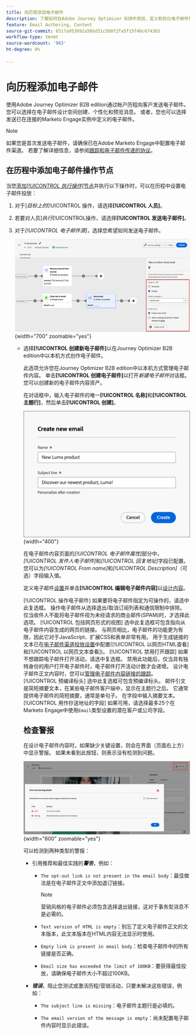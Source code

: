 ```yaml
---
title: 向历程添加电子邮件
description: 了解如何在Adobe Journey Optimizer B2B中添加、定义和优化电子邮件操作。 通过有针对性的电子邮件通信增强您的帐户历程。
feature: Email Authoring, Content
source-git-commit: 6517a953692a56bd31c5b0f2fa5f15f40c6743b5
workflow-type: tm+mt
source-wordcount: '963'
ht-degree: 0%

---
```


# 向历程添加电子邮件

使用Adobe Journey Optimizer B2B edition通过帐户历程向客户发送电子邮件。 您可以选择在电子邮件设计空间创建、个性化和预览消息。 或者，您也可以选择发送已在连接的Marketo Engage实例中定义的电子邮件。

>[!NOTE]
>
>如果您是首次发送电子邮件，请确保已在Adobe Marketo Engage中配置电子邮件渠道。 若要了解详细信息，请参阅[跟踪和电子邮件传递的协议](../start/email-protocols.md)。

## 在历程中添加电子邮件操作节点

当您[添加&#x200B;_[!UICONTROL 执行操作]_&#x200B;节点](../journeys/action-nodes.md)并执行以下操作时，可以在历程中设置电子邮件投放：

1. 对于&#x200B;]_目标上的_[!UICONTROL &#x200B;操作，请选择&#x200B;**[!UICONTROL 人员]**。

1. 若要对人员&#x200B;]_执行_[!UICONTROL &#x200B;操作，请选择&#x200B;**[!UICONTROL 发送电子邮件]**。

1. 对于&#x200B;_[!UICONTROL 电子邮件源]_，选择您希望如何发送电子邮件。

   ![执行操作 — 发送电子邮件](assets/journey-node-send-email.png){width="700" zoomable="yes"}

   * 选择&#x200B;**[!UICONTROL 创建新电子邮件]**&#x200B;以在Journey Optimizer B2B edition中以本机方式创作电子邮件。

     此选项允许您在Journey Optimizer B2B edition中以本机方式管理电子邮件内容。 单击&#x200B;**[!UICONTROL 创建电子邮件]**&#x200B;以打开&#x200B;_新建电子邮件_&#x200B;对话框。 您可以创建新的电子邮件内容资产<!-- or duplicate an existing email content asset-->。

     在对话框中，输入电子邮件的唯一&#x200B;**[!UICONTROL 名称]**&#x200B;和&#x200B;**[!UICONTROL 主题行]**，然后单击&#x200B;**[!UICONTROL 创建]**。

     ![新建电子邮件对话框 — 新建电子邮件](assets/create-new-email-no-duplicate.png){width="400"}

     在电子邮件内容页面的&#x200B;_[!UICONTROL 电子邮件属性]_&#x200B;部分中，_[!UICONTROL 发件人电子邮件]_&#x200B;和&#x200B;_[!UICONTROL 回复地址]_&#x200B;字段已配置。 您可以为&#x200B;_[!UICONTROL From name]_&#x200B;和&#x200B;_[!UICONTROL Description]_（可选）字段输入值。

     定义电子邮件[设置](#define-the-email-settings)并单击&#x200B;**[!UICONTROL 编辑电子邮件内容]**&#x200B;以[设计内容](./email-authoring.md)。

     <!-- +++New email {#new-email}
     When you want to create an email using an empty canvas or an email template, use the _[!UICONTROL New email]_ option. 

     1. In the dialog, choose **[!UICONTROL New email]**.

     1. Enter a unique **[!UICONTROL Name]** for the email and a **[!UICONTROL Subject line]**.

        ![Create new email dialog - new email](assets/create-new-email.png){width="400"}

     1. Click **[!UICONTROL Create]**.

       In the _[!UICONTROL Email properties]_ section of the email content page, the _[!UICONTROL From email]_ and _[!UICONTROL Reply to address]_ fields are already configured. You can enter values for the _[!UICONTROL From name]_ and _[!UICONTROL Description]_ (optional) fields.

     1. Click **[!UICONTROL Edit email]** to define the email [settings](#define-the-email-settings) and design the [content](./email-authoring.md).

     +++

     +++Duplicate existing email {#duplicate-email}
     When you want to create an email using an existing email from the current journey or from another journey, use the Duplicate existing journey option. You can make changes to the duplicated email according to your objective for the journey node.

     1. In the dialog, choose **[!UICONTROL Duplicate existing email]**.

     1. For **[!UICONTROL Existing email to duplicate]**, click the _Select email_ icon and select the email you want to duplicate and use for the journey node.

      You can filter the list of emails by entering a text string in the search field to match the email name.

      ![Select email](assets/create-new-email-duplicate-select-email.png){width="600" zoomable="yes"}

      Select the checkbox for the email that you want to duplicate and click **[!UICONTROL Select]**. 

     1. Enter a unique **[!UICONTROL Name]** for the email and a **[!UICONTROL Subject line]**.

        ![Create new email dialog - duplciate existing email](assets/create-new-email.png){width="400"}

     1. Click **[!UICONTROL Create]**.

        In the _[!UICONTROL Email properties]_ section of the email content page, the _[!UICONTROL From email]_ and _[!UICONTROL Reply to address]_ fields are already configured. You can enter values for the _[!UICONTROL From name]_ and _[!UICONTROL Description]_ (optional) fields.

     1. If needed, click **[!UICONTROL Edit email]** to modify the email [settings](#define-the-email-settings) and [content](./email-authoring.md).

     +++
   —>
   * 选择&#x200B;**[!UICONTROL 从Adobe Marketo Engage中选择电子邮件]**&#x200B;以使用Marketo Engage中预先编写的电子邮件之一，并将其作为历程的一部分发送。

     ![选择Marketo Engage电子邮件](./assets/email-select-marketo.png){width="500" zoomable="yes"}

     利用此选项，将设置节点，并且无需在历程中进一步定义电子邮件内容。

## 定义电子邮件设置

在右侧的&#x200B;_摘要_&#x200B;面板中选择&#x200B;**[!UICONTROL 详细信息]**&#x200B;选项卡后，滚动到底部以查看并设置电子邮件选项。

![电子邮件设置](./assets/email-summary-details-settings.png){width="600" zoomable="yes"}

| 选项 | 描述 |
| ------ | ----------- |
| [!UICONTROL 发件人姓名] | 电子邮件标头中使用的发件人名称。 输入您希望向收件人显示的发件人名称。 单击&#x200B;_个性化_&#x200B;图标（![个性化图标](../assets/do-not-localize/icon-personalize.svg)）以在字段中使用个性化令牌。 |
| [!UICONTROL 来自电子邮件] | 电子邮件标头中使用的发件人地址。 默认值是从[电子邮件渠道投放设置](../admin/configure-channels-emails.md#delivery-settings)中填充的。 单击&#x200B;_个性化_&#x200B;图标（![个性化图标](../assets/do-not-localize/icon-personalize.svg)）以在字段中使用个性化令牌。 |
| [!UICONTROL 回复地址] | 电子邮件标头中使用的发件人地址。 默认值是从[电子邮件渠道投放设置](../admin/configure-channels-emails.md#delivery-settings) （[!UICONTROL 来自标签]）中填充的。 输入当收件人使用回复功能时要填充的电子邮件地址（它可能与发件人地址不同或相同）。 单击&#x200B;_个性化_&#x200B;图标（![个性化图标](../assets/do-not-localize/icon-personalize.svg)）以在字段中使用个性化令牌。 |
| [!UICONTROL 主题行] | 电子邮件主题字段中显示的文本。 默认值由您在&#x200B;_[!UICONTROL 新建电子邮件]_&#x200B;对话框中输入的文本填充。 您可以根据需要更改文本。 单击&#x200B;_个性化_&#x200B;图标（![个性化图标](../assets/do-not-localize/icon-personalize.svg)）以在字段中使用个性化令牌。<!-- Click the AI Assistant button ( ![AI Assistant icon](../../assets/do-not-localize/icon-gen-ai.svg){width="30" zoomable="no"} ) to generate the subject line based on the current email content.--> |
| [!UICONTROL 操作电子邮件] | 如果要将电子邮件指定为可操作的，请选中此复选框。 操作电子邮件从选择退出/取消订阅列表和通信限制中排除。 仅当收件人不能将电子邮件视为未经请求的商业邮件(SPAM)时，才选择此选项。 |
| [!UICONTROL 包括网页形式的视图] | 选中此复选框可包含指向从电子邮件内容生成的网页的链接。 与网页相比，电子邮件的功能更为有限，因此它对于JavaScript、扩展CSS和表单非常有用。 用于生成链接的文本已在[电子邮件渠道投放设置](../admin/configure-channels-emails.md#delivery-settings)中配置([!UICONTROL 以网页HTML查看]和[!UICONTROL 以网页文本查看])。 |
| [!UICONTROL 禁用打开跟踪] | 如果不想跟踪电子邮件打开活动，请选中复选框。 禁用此功能后，仅当具有独特身份的用户打开电子邮件时，电子邮件打开活动计数才会递增。 设计电子邮件正文内容时，您可以[管理电子邮件内容链接的跟踪](./email-authoring.md#content-authoring---link-tracking)。 |
| [!UICONTROL 预编译标头] | 选中此复选框可包含预编译标头。 邮件引文是简短摘要文本，在某些电子邮件客户端中，显示在主题行之后。 它通常提供电子邮件的简短摘要，通常是单句子。 在字段<!-- , or click the AI Assistant button ( ![AI Assistant icon](../../assets/do-not-localize/icon-gen-ai.svg){width="30" zoomable="no"} ) to generate summary text based on the current email content -->中输入摘要文本。 |
| [!UICONTROL 用作抄送地址的字段] | 如果可用，请选择最多25个在Marketo Engage中使用`Email`类型设置的潜在客户或公司字段。 |

## 检查警报

在设计电子邮件内容时，如果缺少关键设置，则会在界面（页面右上方）中显示警报。 如果未看到此按钮，则表示没有检测到问题。

![电子邮件通知](./assets/email-alerts.png){width="600" zoomable="yes"}

可以检测到两种类型的警报：

* 引用推荐和最佳实践的&#x200B;**_警告_**，例如：

   * `The opt-out link is not present in the email body`：最佳做法是在电子邮件正文中添加退订链接。

     >[!NOTE]
     >
     >营销风格的电子邮件必须包含选择退出链接，这对于事务型消息不是必需的。

   * `Text version of HTML is empty`：别忘了定义电子邮件正文的文本版本，此文本版本在HTML内容无法显示时使用。

   * `Empty link is present in email body`：检查电子邮件中的所有链接是否正确。

   * `Email size has exceeded the limit of 100KB`：要获得最佳投放，请确保电子邮件大小不超过100KB。

* **_错误_**，阻止您测试或激活历程/营销活动，只要未解决这些错误，例如：

   * `The subject line is missing`：电子邮件主题行是必填的。

   * `The email version of the message is empty`：尚未配置电子邮件内容时显示此错误。
